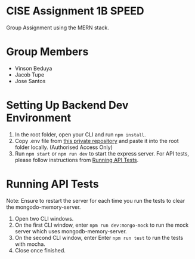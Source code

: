 # CISE Assignment 1B SPEED 
Group Assignment using the MERN stack.

# Group Members
- Vinson Beduya
- Jacob Tupe
- Jose Santos

# Setting Up Backend Dev Environment
1. In the root folder, open your CLI and run `npm install`.
2. Copy .env file from [this private repository](https://github.com/justvinny/cise_assignment_1b_private_files/tree/main/backend) and paste it into the root folder locally. (Authorised Access Only)
3. Run `npm start` or `npm run dev` to start the express server. For API tests, please follow instructions from [Running API Tests](#running-api-tests).

# Running API Tests
Note: Ensure to restart the server for each time you run the tests to clear the mongodo-memory-server.

1. Open two CLI windows.
2. On the first CLI window, enter `npm run dev:mongo-mock` to run the mock server which uses mongodb-memory-server.
3. On the second CLI window, enter Enter `npm run test` to run the tests with mocha.
4. Close once finished.

